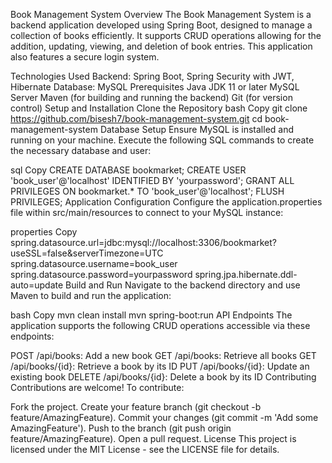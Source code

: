 Book Management System
Overview
The Book Management System is a backend application developed using Spring Boot, designed to manage a collection of books efficiently. It supports CRUD operations allowing for the addition, updating, viewing, and deletion of book entries. This application also features a secure login system.

Technologies Used
Backend: Spring Boot, Spring Security with JWT, Hibernate
Database: MySQL
Prerequisites
Java JDK 11 or later
MySQL Server
Maven (for building and running the backend)
Git (for version control)
Setup and Installation
Clone the Repository
bash
Copy
git clone https://github.com/bisesh7/book-management-system.git
cd book-management-system
Database Setup
Ensure MySQL is installed and running on your machine. Execute the following SQL commands to create the necessary database and user:

sql
Copy
CREATE DATABASE bookmarket;
CREATE USER 'book_user'@'localhost' IDENTIFIED BY 'yourpassword';
GRANT ALL PRIVILEGES ON bookmarket.* TO 'book_user'@'localhost';
FLUSH PRIVILEGES;
Application Configuration
Configure the application.properties file within src/main/resources to connect to your MySQL instance:

properties
Copy
spring.datasource.url=jdbc:mysql://localhost:3306/bookmarket?useSSL=false&serverTimezone=UTC
spring.datasource.username=book_user
spring.datasource.password=yourpassword
spring.jpa.hibernate.ddl-auto=update
Build and Run
Navigate to the backend directory and use Maven to build and run the application:

bash
Copy
mvn clean install
mvn spring-boot:run
API Endpoints
The application supports the following CRUD operations accessible via these endpoints:

POST /api/books: Add a new book
GET /api/books: Retrieve all books
GET /api/books/{id}: Retrieve a book by its ID
PUT /api/books/{id}: Update an existing book
DELETE /api/books/{id}: Delete a book by its ID
Contributing
Contributions are welcome! To contribute:

Fork the project.
Create your feature branch (git checkout -b feature/AmazingFeature).
Commit your changes (git commit -m 'Add some AmazingFeature').
Push to the branch (git push origin feature/AmazingFeature).
Open a pull request.
License
This project is licensed under the MIT License - see the LICENSE file for details.